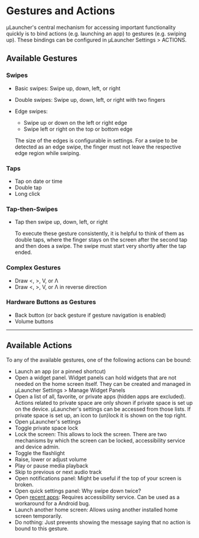 # Gestures and Actions

µLauncher's central mechanism for accessing important functionality quickly
is to bind actions (e.g. launching an app) to gestures (e.g. swiping up).
These bindings can be configured in µLauncher Settings > ACTIONS.


## Available Gestures

### Swipes

- Basic swipes: Swipe up, down, left, or right
- Double swipes: Swipe up, down, left, or right with two fingers
- Edge swipes:
  - Swipe up or down on the left or right edge
  - Swipe left or right on the top or bottom edge

  The size of the edges is configurable in settings.
  For a swipe to be detected as an edge swipe, the finger must not leave the respective edge region while swiping.

### Taps

- Tap on date or time
- Double tap
- Long click

### Tap-then-Swipes

- Tap then swipe up, down, left, or right

    To execute these gesture consistently, it is helpful to think of them as double taps,
    where the finger stays on the screen after the second tap and then does a swipe.
    The swipe must start very shortly after the tap ended.

### Complex Gestures

- Draw <, >, V, or Λ
- Draw <, >, V, or Λ in reverse direction

### Hardware Buttons as Gestures

- Back button (or back gesture if gesture navigation is enabled)
- Volume buttons

***

## Available Actions

To any of the available gestures, one of the following actions can be bound:

- Launch an app (or a pinned shortcut)
- Open a widget panel.
    Widget panels can hold widgets that are not needed on the home screen itself.
    They can be created and managed in µLauncher Settings > Manage Widget Panels
- Open a list of all, favorite, or private apps (hidden apps are excluded).
    Actions related to private space are only shown if private space is set up on the device.
    µLauncher's settings can be accessed from those lists.
    If private space is set up, an icon to (un)lock it is shown on the top right.
- Open µLauncher's settings
- Toggle private space lock
- Lock the screen: This allows to lock the screen.
    There are two mechanisms by which the screen can be locked, accessibility service and device admin.
- Toggle the flashlight
- Raise, lower or adjust volume
- Play or pause media playback
- Skip to previous or next audio track
- Open notifications panel: Might be useful if the top of your screen is broken.
- Open quick settings panel: Why swipe down twice?
- Open [recent apps](https://developer.android.com/guide/components/activities/recents): Requires accessibility service. Can be used as a workaround for a Android bug.
- Launch another home screen: Allows using another installed home screen temporarily.
- Do nothing: Just prevents showing the message saying that no action is bound to this gesture.
